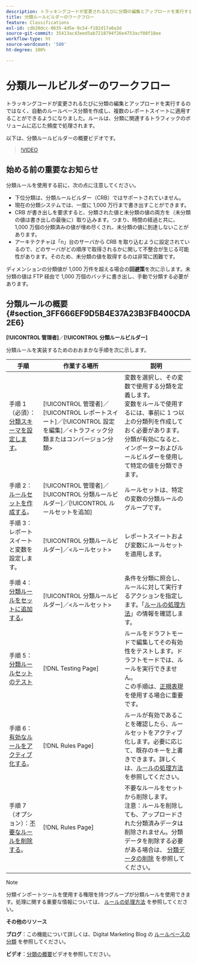 ```yaml
---
description: トラッキングコードが変更されるたびに分類の編集とアップロードを実行するのではなく、自動のルールベース分類を作成し、複数のレポートスイートに適用することができるようになりました。ルールは、分類に関連するトラフィックのボリュームに応じた頻度で処理されます。
title: 分類ルールビルダーのワークフロー
feature: Classifications
exl-id: cdb20dcc-0635-4d5e-9c54-f102d17a0a3d
source-git-commit: 35413ac43eed5ab7218794f26e4753acf08f18ee
workflow-type: ht
source-wordcount: '580'
ht-degree: 100%

---
```


# 分類ルールビルダーのワークフロー

トラッキングコードが変更されるたびに分類の編集とアップロードを実行するのではなく、自動のルールベース分類を作成し、複数のレポートスイートに適用することができるようになりました。ルールは、分類に関連するトラフィックのボリュームに応じた頻度で処理されます。

以下は、分類ルールビルダーの概要ビデオです。

>[!VIDEO](https://video.tv.adobe.com/v/25884/?quality=12)

## 始める前の重要なお知らせ

分類ルールを使用する前に、次の点に注意してください。

* 下位分類は、分類ルールビルダー（CRB）ではサポートされていません。
* 現在の分類システムでは、一度に 1,000 万行まで書き出すことができます。
* CRB が書き出しを要求すると、分類された値と未分類の値の両方を（未分類の値は書き出しの最後に）取り込みます。つまり、時間の経過と共に、1,000 万個の分類済みの値が埋め尽くされ、未分類の値に到達しないことがあります。
* アーキテクチャは「n」台のサーバから CRB を取り込むように設定されているので、どのサーバがどの順序で取得されるかに関して不整合が生じる可能性があります。そのため、未分類の値を取得するのは非常に困難です。

ディメンションの分類値が 1,000 万件を超える場合の&#x200B;**回避策**&#x200B;を次に示します。未分類の値は FTP 経由で 1,000 万個のバッチに書き出し、手動で分類する必要があります。

## 分類ルールの概要 {#section_3FF666EF9D5B4E37A23B3FB400CDA2E6}

**[!UICONTROL 管理者]**／**[!UICONTROL 分類ルールビルダー]**

分類ルールを実装するためのおおまかな手順を次に示します。

| 手順 | 作業する場所 | 説明 |
|--- |--- |--- |
| 手順 1（必須）：[分類スキーマを設定します](https://experienceleague.adobe.com/docs/analytics/components/classifications/c-classifications.html?lang=ja)。 | [!UICONTROL 管理者]／[!UICONTROL レポートスイート]／[!UICONTROL 設定を編集]／&lt;トラフィック分類またはコンバージョン分類> | 変数を選択し、その変数で使用する分類を定義します。<br>変数をルールで使用するには、事前に 1 つ以上の分類列を作成しておく必要があります。<br>分類が有効になると、インポーターおよびルールビルダーを使用して特定の値を分類できます。 |
| 手順 2：[ルールセットを作成する](/help/components/classifications/crb/classification-rule-set.md)。 | [!UICONTROL 管理者]／[!UICONTROL 分類ルールビルダー]／[!UICONTROL ルールセットを追加] | ルールセットは、特定の変数の分類ルールのグループです。 |
| 手順 3：レポートスイートと変数を設定します。 | [!UICONTROL 分類ルールビルダー]／&lt;ルールセット> | レポートスイートおよび変数にルールセットを適用します。 |
| 手順 4：[分類ルールをセットに追加する](/help/components/classifications/crb/classification-quickstart-rules.md)。 | [!UICONTROL 分類ルールビルダー]／&lt;ルールセット> | 条件を分類に照合し、ルールに対して実行するアクションを指定します。「[ルールの処理方法](/help/components/classifications/crb/classification-quickstart-rules.md)」の情報を確認します。 |
| 手順 5：[分類ルールセットのテスト](/help/components/classifications/crb/classification-quickstart-rules.md) | [!DNL Testing Page] | ルールをドラフトモードで編集してその有効性をテストします。ドラフトモードでは、ルールを実行できません。<br>この手順は、[正規表現](/help/components/classifications/crb/classification-quickstart-rules.md)を使用する場合に重要です。 |
| 手順 6：[有効なルールをアクティブ化する](/help/components/classifications/crb/classification-rule-definitions.md)。 | [!DNL Rules Page] | ルールが有効であることを確認したら、ルールセットをアクティブ化します。必要に応じて、既存のキーを上書きできます。詳しくは、[ルールの処理方法](/help/components/classifications/crb/classification-quickstart-rules.md) を参照してください。 |
| 手順 7（オプション）：[不要なルールを削除する](/help/components/classifications/crb/classification-rule-definitions.md)。 | [!DNL Rules Page] | 不要なルールをセットから削除します。<br>注意：ルールを削除しても、アップロードされた分類済みデータは削除されません。分類データを削除する必要がある場合は、 [分類データの削除](/help/components/classifications/importer/t-delete-classification-data.md) を参照してください。 |

>[!NOTE]
>
>分類インポートツールを使用する権限を持つグループが分類ルールを使用できます。処理に関する重要な情報については、 [ルールの処理方法](/help/components/classifications/crb/classification-quickstart-rules.md) を参照してください。

**その他のリソース**

**ブログ**：この機能について詳しくは、Digital Marketing Blog の [ルールベースの分類](https://theblog.adobe.com/rule-based-classifications-part-1-making-classifications-easier/) を参照してください。

**ビデオ**：[分類の概要](https://experienceleague.adobe.com/docs/analytics-learn/tutorials/components/classifications/overview-of-classifications.html?lang=ja)ビデオを参照してださい。
